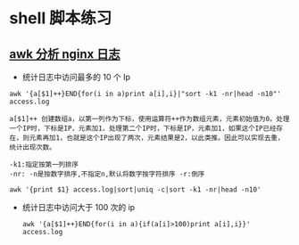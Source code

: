 # shell 脚本练习

## [awk 分析 nginx 日志](https://blog.csdn.net/weixin_36344231/article/details/116753865)

* 统计日志中访问最多的 10 个 Ip	

```
awk '{a[$1]++}END{for(i in a)print a[i],i}|"sort -k1 -nr|head -n10"' access.log

a[$1]++ 创建数组a，以第一列作为下标，使用运算符++作为数组元素，元素初始值为0。处理一个IP时，下标是IP，元素加1，处理第二个IP时，下标是IP，元素加1，如果这个IP已经存在，则元素再加1，也就是这个IP出现了两次，元素结果是2，以此类推。因此可以实现去重，统计出现次数。

-k1:指定按第一列排序
-nr: -n是按数字排序,不指定n,默认将数字按字符排序 -r:倒序
```

```
awk '{print $1} access.log|sort|uniq -c|sort -k1 -nr|head -n10'
```

* 统计日志中访问大于 100 次的 ip

  ```
  awk '{a[$1]++}END{for(i in a){if(a[i]>100)print a[i],i}}' access.log
  ```
